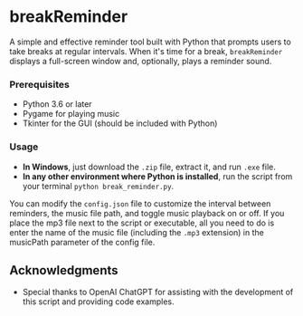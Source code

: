 # breakReminder

A simple and effective reminder tool built with Python that prompts users to take breaks at regular intervals. When it's time for a break, `breakReminder` displays a full-screen window and, optionally, plays a reminder sound.

### Prerequisites

- Python 3.6 or later
- Pygame for playing music
- Tkinter for the GUI (should be included with Python)

### Usage
- **In Windows**, just download the `.zip` file, extract it, and run `.exe` file.
- **In any other environment where Python is installed**, run the script from your terminal `python break_reminder.py`.
  
You can modify the `config.json` file to customize the interval between reminders, the music file path, and toggle music playback on or off. If you place the mp3 file next to the script or executable, all you need to do is enter the name of the music file (including the `.mp3` extension) in the musicPath parameter of the config file.

## Acknowledgments

- Special thanks to OpenAI ChatGPT for assisting with the development of this script and providing code examples.
